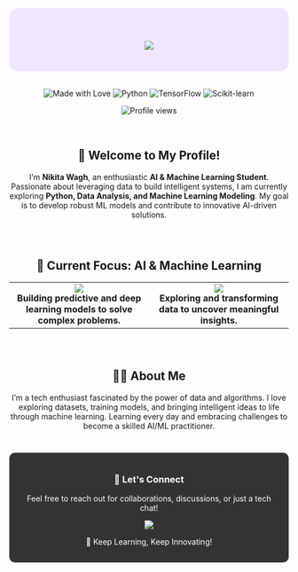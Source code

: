 <div align="center" style="padding: 20px; border-radius: 15px; background-color: #f0e6ff;">
<h1 align="center">
    <img src="https://readme-typing-svg.herokuapp.com/?font=Righteous&size=35&center=true&vCenter=true&width=500&height=70&duration=4000&lines=Hi+There!+👋;+I'm+Nikita+Wagh!;" />
</h1>
</div>
 <br>

<p align="center">
  <img src="https://img.shields.io/badge/Made_with-❤️-blueviolet" alt="Made with Love" />
  <img src="https://img.shields.io/badge/Python-3776AB?logo=python&logoColor=white" alt="Python" />
  <img src="https://img.shields.io/badge/TensorFlow-FF6F00?logo=tensorflow&logoColor=white" alt="TensorFlow" />
  <img src="https://img.shields.io/badge/Scikit--learn-F7931E?logo=scikit-learn&logoColor=white" alt="Scikit-learn" />
</p>

<p align="center">
  <img src="https://komarev.com/ghpvc/?username=nikita-wagh&label=Profile%20views&color=blueviolet&style=for-the-badge" alt="Profile views" />
</p>
 <br>

<div align="center">
  <h2>👋 Welcome to My Profile! </h2>
  <p>
    I’m <strong>Nikita Wagh</strong>, an enthusiastic <strong>AI & Machine Learning Student</strong>.  
    Passionate about leveraging data to build intelligent systems, I am currently exploring <strong>Python, Data Analysis, and Machine Learning Modeling</strong>.  
    My goal is to develop robust ML models and contribute to innovative AI-driven solutions.
  </p>
</div>

 <br>

<h2 align="center" style="margin-top: 40px;">🌱 Current Focus: AI & Machine Learning</h2>

<table align="center" style="width:100%; border: none;">
  <tr>
    <td align="center" width="50%">
      <img src="https://img.shields.io/badge/ML%20Modeling-Python%20%7C%20Scikit--learn%20%7C%20TensorFlow-orange?style=for-the-badge" />
      <br><strong>Building predictive and deep learning models to solve complex problems.</strong>
    </td>
    <td align="center" width="50%">
      <img src="https://img.shields.io/badge/Data%20Science-Analysis%20%7C%20Visualization-blue?style=for-the-badge" />
      <br><strong>Exploring and transforming data to uncover meaningful insights.</strong>
    </td>
  </tr>
</table>

 <br>

<div align="center" style="margin-top: 40px;">
  <h2>👩‍💻 About Me</h2>
  <p>
    I’m a tech enthusiast fascinated by the power of data and algorithms. I love exploring datasets, training models, and bringing intelligent ideas to life through machine learning.
    Learning every day and embracing challenges to become a skilled AI/ML practitioner.
  </p>
</div>

<div align="center" style="background-color: #333; color: white; padding: 15px; border-radius: 10px; margin-top: 40px;">
  <h3>📩 Let's Connect</h3>
  <p>Feel free to reach out for collaborations, discussions, or just a tech chat!</p>
  <p>
    <a href="https://linkedin.com/in/nikita-wagh-717717275" target="_blank">
      <img src="https://img.shields.io/badge/LinkedIn-0077B5?style=for-the-badge&logo=linkedin&logoColor=white" />
    </a>
  </p>
  <p>🚀 Keep Learning, Keep Innovating!</p>
</div>
